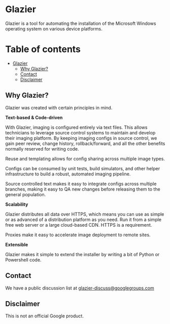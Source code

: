 # Glazier

Glazier is a tool for automating the installation of the Microsoft Windows
operating system on various device platforms.

Table of contents
=================

- [Glazier](#glazier)
  * [Why Glazier?](#why-glazier-)
  * [Contact](#contact)
  * [Disclaimer](#disclaimer)

## Why Glazier?

Glazier was created with certain principles in mind.

__Text-based & Code-driven__

With Glazier, imaging is configured entirely via text files. This allows
technicians to leverage source control systems to maintain and develop their
imaging platform. By keeping imaging configs in source control, we gain peer
review, change history, rollback/forward, and all the other benefits normally
reserved for writing code.

Reuse and templating allows for config sharing across multiple image types.

Configs can be consumed by unit tests, build simulators, and other helper
infrastructure to build a robust, automated imaging pipeline.

Source controlled text makes it easy to integrate configs across multiple
branches, making it easy to QA new changes before releasing them to the general
population.

__Scalability__

Glazier distributes all data over HTTPS, which means you can use as simple or as
advanced of a distribution platform as you need. Run it from a simple free web
server or a large cloud-based CDN. HTTPS is a requirement.

Proxies make it easy to accelerate image deployment to remote sites.

__Extensible__

Glazier makes it simple to extend the installer by writing a bit of Python or
Powershell code.

## Contact

We have a public discussion list at
[glazier-discuss@googlegroups.com](https://groups.google.com/forum/#!forum/glazier-discuss)

## Disclaimer

This is not an official Google product.

